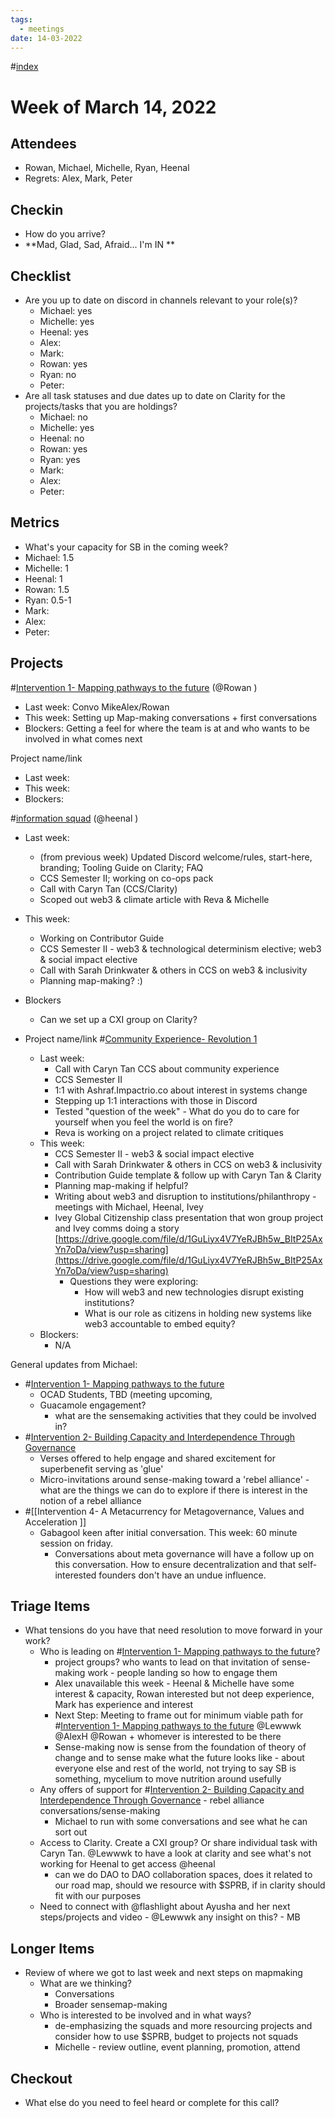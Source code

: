 ```yaml
---
tags:
  - meetings
date: 14-03-2022
---
```

#[index](notes/general-circle/old-gc-meetings/index.md) 
# Week of March 14, 2022
## Attendees
- Rowan, Michael, Michelle, Ryan, Heenal
- Regrets: Alex, Mark, Peter

## Checkin
- How do you arrive?
- **Mad, Glad, Sad, Afraid... I'm IN **

## Checklist
- Are you up to date on discord in channels relevant to your role(s)?
	- Michael: yes
	- Michelle: yes
	- Heenal: yes
	- Alex: 
	- Mark: 
	- Rowan: yes
	- Ryan: no
	- Peter: 
- Are all task statuses and due dates up to date on Clarity for the projects/tasks that you are holdings?
	- Michael: no
	- Michelle: yes
	- Heenal: no
	- Rowan: yes
	- Ryan: yes
	- Mark: 
	- Alex: 
	- Peter:

## Metrics
- What's your capacity for SB in the coming week?
- Michael: 1.5
- Michelle: 1
- Heenal: 1
- Rowan: 1.5
- Ryan: 0.5-1
- Mark: 
- Alex: 
- Peter:

## Projects
#[Intervention 1- Mapping pathways to the future](Intervention%201-%20Mapping%20pathways%20to%20the%20future)  (@Rowan  )
- Last week: Convo MikeAlex/Rowan  
- This week: Setting up Map-making conversations + first conversations
- Blockers: Getting a feel for where the team is at and who wants to be involved in what comes next

Project name/link
- Last week:
- This week:
- Blockers:

#[information squad](/notes/archive/clarity/Tags/information%20squad.md) (@heenal )
- Last week:
	- (from previous week) Updated Discord welcome/rules, start-here, branding; Tooling Guide on Clarity; FAQ
	- CCS Semester II; working on co-ops pack
	- Call with Caryn Tan (CCS/Clarity)
	- Scoped out web3 & climate article with Reva & Michelle
- This week: 
	- Working on Contributor Guide
	- CCS Semester II - web3 & technological determinism elective; web3 & social impact elective
	- Call with Sarah Drinkwater & others in CCS on web3 & inclusivity
	- Planning map-making? :) 
- Blockers
	- Can we set up a CXI group on Clarity?


- Project name/link #[Community Experience- Revolution 1](Community%20Experience-%20Revolution%201) 
	- Last week: 
		- Call with Caryn Tan CCS about community experience
		- CCS Semester II
		- 1:1 with Ashraf.Impactrio.co about interest in systems change
		- Stepping up 1:1 interactions with those in Discord
		- Tested "question of the week"  - What do you do to care for yourself when you feel the world is on fire?
		- Reva is working on a project related to climate critiques 
	- This week: 
		- CCS Semester II - web3 & social impact elective
		- Call with Sarah Drinkwater & others in CCS on web3 & inclusivity
		- Contribution Guide template & follow up with Caryn Tan & Clarity
		- Planning map-making if helpful?
		- Writing about web3 and disruption to institutions/philanthropy - meetings with Michael, Heenal, Ivey
		- Ivey Global Citizenship class presentation that won group project and Ivey comms doing a story [https://drive.google.com/file/d/1GuLiyx4V7YeRJBh5w_BItP25AxYn7oDa/view?usp=sharing](https://drive.google.com/file/d/1GuLiyx4V7YeRJBh5w_BItP25AxYn7oDa/view?usp=sharing) 
			- Questions they were exploring:
				- How will web3 and new technologies disrupt existing institutions?
				- What is our role as citizens in holding new systems like web3 accountable to embed equity?
	- Blockers:
		- N/A


General updates from Michael:
- #[Intervention 1- Mapping pathways to the future](Intervention%201-%20Mapping%20pathways%20to%20the%20future) 
	- OCAD Students, TBD (meeting upcoming, 
	- Guacamole engagement?
		- what are the sensemaking activities that they could be involved in? 
- #[Intervention 2- Building Capacity and Interdependence Through Governance](Intervention%202-%20Building%20Capacity%20and%20Interdependence%20Through%20Governance) 
	- Verses offered to help engage and shared excitement for superbenefit serving as 'glue'
	- Micro-invitations around sense-making toward a 'rebel alliance' - what are the things we can do to explore if there is interest in the notion of a rebel alliance 
- #[[Intervention 4- A Metacurrency for Metagovernance, Values and Acceleration
]]
	- Gabagool keen after initial conversation. This week: 60 minute session on friday.
		- Conversations about meta governance will have a follow up on this conversation. How to ensure decentralization and that self-interested founders don't have an undue influence.

## Triage Items
- What tensions do you have that need resolution to move forward in your work?
	- Who is leading on #[Intervention 1- Mapping pathways to the future](Intervention%201-%20Mapping%20pathways%20to%20the%20future)?
		- project groups? who wants to lead on that invitation of sense-making work - people landing so how to engage them 
		- Alex unavailable this week - Heenal & Michelle have some interest & capacity, Rowan interested but not deep experience, Mark has experience and interest
		- Next Step: Meeting to frame out for minimum viable path for #[Intervention 1- Mapping pathways to the future](Intervention%201-%20Mapping%20pathways%20to%20the%20future) @Lewwwk @AlexH @Rowan   + whomever is interested to be there
		- Sense-making now is sense from the foundation of theory of change and to sense make what the future looks like - about everyone else and rest of the world, not trying to say SB is something, mycelium to move nutrition around usefully
	- Any offers of support for #[Intervention 2- Building Capacity and Interdependence Through Governance](Intervention%202-%20Building%20Capacity%20and%20Interdependence%20Through%20Governance) - rebel alliance conversations/sense-making 
		- Michael to run with some conversations and see what he can sort out
	- Access to Clarity. Create a CXI group? Or share individual task with Caryn Tan. @Lewwwk to have a look at clarity and see what's not working for Heenal to get access @heenal 
		- can we do DAO to DAO collaboration spaces, does it related to our road map, should we resource with $SPRB, if in clarity should fit with our purposes
	- Need to connect with @flashlight about Ayusha and her next steps/projects and video - @Lewwwk any insight on this? - MB

## Longer Items
- Review of where we got to last week and next steps on mapmaking
	- What are we thinking?
		- Conversations
		- Broader sensemap-making
	- Who is interested to be involved and in what ways?
		- de-emphasizing the squads and more resourcing projects and consider how to use $SPRB, budget to projects not squads
		- Michelle - review outline, event planning, promotion, attend

## Checkout
- What else do you need to feel heard or complete for this call?
